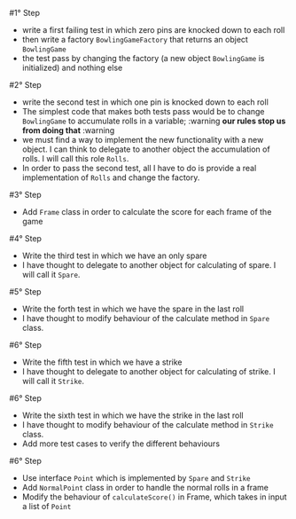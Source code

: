 #1° Step
- write a first failing test in which zero pins are knocked down to each roll
- then write a factory `BowlingGameFactory` that returns an object `BowlingGame`
- the test pass by changing the factory (a new object `BowlingGame` is initialized) and nothing else

#2° Step
- write the second test in which one pin is knocked down to each roll
- The simplest code that makes both tests pass would be to change `BowlingGame` to accumulate rolls in a variable; :warning **our rules stop us from doing that** :warning
- we must find a way to implement the new functionality with a new object. I can think to delegate to another object the accumulation of rolls. I will call this role `Rolls`.
- In order to pass the second test, all I have to do is provide a real implementation of `Rolls` and change the factory.

#3° Step
- Add `Frame` class in order to calculate the score for each frame of the game

#4° Step
- Write the third test in which we have an only spare
- I have thought to delegate to another object for calculating of spare. I will call it `Spare`.

#5° Step
- Write the forth test in which we have the spare in the last roll
- I have thought to modify behaviour of the calculate method in `Spare` class.

#6° Step
- Write the fifth test in which we have a strike
- I have thought to delegate to another object for calculating of strike. I will call it `Strike`.

#6° Step
- Write the sixth test in which we have the strike in the last roll
- I have thought to modify behaviour of the calculate method in `Strike` class.
- Add more test cases to verify the different behaviours


#6° Step
- Use interface `Point` which is implemented by `Spare` and `Strike`
- Add `NormalPoint` class in order to handle the normal rolls in a frame
- Modify the behaviour of `calculateScore()` in Frame, which takes in input a list of `Point`
